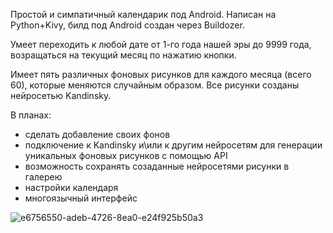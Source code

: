 Простой и симпатичный календарик под Android. Написан на Python+Kivy, билд под Android создан через Buildozer.

Умеет переходить к любой дате от 1-го года нашей эры до 9999 года, возращаться на текущий месяц по нажатию кнопки. 

Имеет пять различных фоновых рисунков для каждого месяца (всего 60), которые меняются случайным образом. Все рисунки созданы нейросетью Kandinsky.

В планах: 
  - сделать добавление своих фонов
  - подключение к Kandinsky и\или к другим нейросетям для генерации уникальных фоновых рисунков с помощью API
  - возможность сохранять созаданные нейросетями рисунки в галерею
  - настройки календаря
  - многоязычный интерфейс

![e6756550-adeb-4726-8ea0-e24f925b50a3](https://github.com/user-attachments/assets/ae1a00f5-607c-4f92-a474-d024a198b16a)
